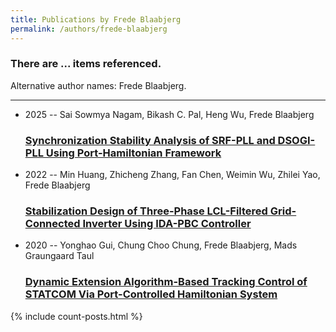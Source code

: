 ```yaml
---
title: Publications by Frede Blaabjerg
permalink: /authors/frede-blaabjerg
---
```


<h3 id="number-posts">There are ... items referenced.</h3>
<p id='info-authors'>Alternative author names: Frede Blaabjerg.</p>
<hr />
<ul class="post-list">
<li><span class='post-meta'>2025 -- Sai Sowmya Nagam, Bikash C. Pal, Heng Wu, Frede Blaabjerg</span><h3><a class='post-link' href="{{ site.baseurl }}/synchronization-stability-analysis-of-srf-pll-and-dsogi-pll-using-port-hamiltonian-framework">Synchronization Stability Analysis of SRF-PLL and DSOGI-PLL Using Port-Hamiltonian Framework</a></h3></li>
<li><span class='post-meta'>2022 -- Min Huang, Zhicheng Zhang, Fan Chen, Weimin Wu, Zhilei Yao, Frede Blaabjerg</span><h3><a class='post-link' href="{{ site.baseurl }}/stabilization-design-of-three-phase-lcl-filtered-grid-connected-inverter-using-ida-pbc-controller">Stabilization Design of Three-Phase LCL-Filtered Grid-Connected Inverter Using IDA-PBC Controller</a></h3></li>
<li><span class='post-meta'>2020 -- Yonghao Gui, Chung Choo Chung, Frede Blaabjerg, Mads Graungaard Taul</span><h3><a class='post-link' href="{{ site.baseurl }}/dynamic-extension-algorithm-based-tracking-control-of-statcom-via-port-controlled-hamiltonian-system">Dynamic Extension Algorithm-Based Tracking Control of STATCOM Via Port-Controlled Hamiltonian System</a></h3></li>

</ul>
{% include count-posts.html %}
